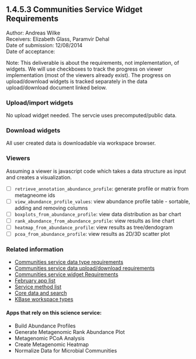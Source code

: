 1.4.5.3 Communities Service Widget Requirements
------------------------------------------------------------------------------

Author: Andreas Wilke  
Receivers: Elizabeth Glass, Paramvir Dehal  
Date of submission: 12/08/2014  
Date of acceptance:   

Note: This deliverable is about the requirements, not implementation,
of widgets. We will use checkboxes to track the progress on viewer
implementation (most of the viewers already exist). The progress on
upload/download widgets is tracked separately in the data
upload/download document linked below.

### Upload/import widgets

No upload widget needed. The servcie uses precomputed/public data.

### Download widgets

All user created data is downloadable via workspace browser.

### Viewers

Assuming a viewer is javascript code which takes a data structure as
input and creates a visualization.

- [ ] `retrieve_annotation_abundance_profile`: generate profile or matrix from metagneome ids
- [ ] `view_abundance_profile_values`: view abundance profile table - sortable, adding and removing columns
- [ ] `boxplots_from_abundance_profile`: view data distribution as bar chart
- [ ] `rank_abundance_from_abundance_profile`: view results as line chart
- [ ] `heatmap_from_abundance_profile`: view results as tree/dendogram
- [ ] `pcoa_from_abundance_profile`: view results as 2D/3D scatter plot

### Related information

- [Communities service data type requirements](https://github.com/levinas/WBS-Science-Service-Deliverables/blob/master/1.4.5.1-Communities-Service-Data-Type-Requirements.md)
- [Communities service data upload/download requirements](https://github.com/levinas/WBS-Science-Service-Deliverables/blob/master/1.4.5.2-Communities-Service-Data-Upload-Download-Requirements.md)
- [Communities service widget Requirements](https://github.com/levinas/WBS-Science-Service-Deliverables/blob/master/1.4.5.3-Communities-Service-Widget-Requirements.md)
- [February app list](https://docs.google.com/spreadsheets/d/1jIyMrAnG1GJP6i0qgFmah9cM51BpcpvC-SAmPaJArM4/edit#gid=0)
- [Service method list](https://docs.google.com/spreadsheets/d/1XeYR-ZFsldHVB7I8yPkP-aGPlzXqY7cU1gTArRXZs78/edit?usp=sharing)
- [Core data and search](https://docs.google.com/spreadsheets/d/1auAfLVc1ogs6SBOIAqCp6GG8gUr19b-gW2VqSBAA7jo/edit#gid=940808100)
- [KBase workspace types](http://narrative.kbase.us/functional-site/#/spec/storage/0)

#### Apps that rely on this science service:

- Build Abundance Profiles
- Generate Metagenomic Rank Abundance Plot
- Metagenomic PCoA Analysis
- Create Metagenomic Heatmap
- Normalize Data for Microbial Communities
